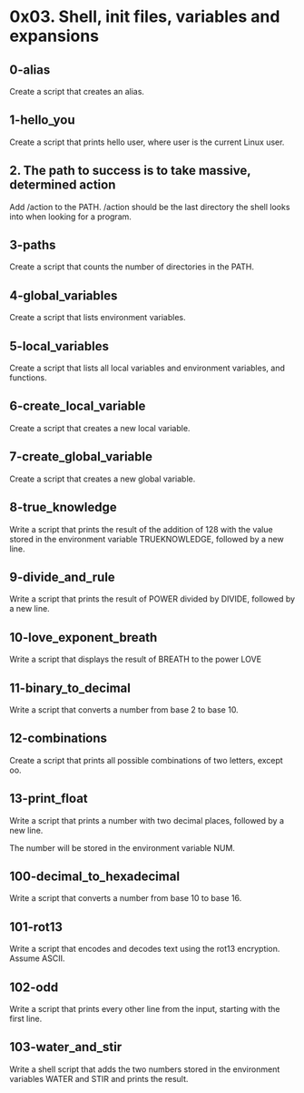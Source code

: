 # 0x03. Shell, init files, variables and expansions #

## 0-alias ##

Create a script that creates an alias.

## 1-hello_you ##

Create a script that prints hello user, where user is the current Linux user.

## 2. The path to success is to take massive, determined action ##

Add /action to the PATH. /action should be the last directory the shell looks into when looking for a program.

## 3-paths ##

Create a script that counts the number of directories in the PATH.

## 4-global_variables ##

Create a script that lists environment variables.

## 5-local_variables ##

Create a script that lists all local variables and environment variables, and functions.

## 6-create_local_variable ##

Create a script that creates a new local variable.

## 7-create_global_variable ##

Create a script that creates a new global variable.

## 8-true_knowledge ##

Write a script that prints the result of the addition of 128 with the value stored in the environment variable TRUEKNOWLEDGE, followed by a new line.

## 9-divide_and_rule ##

Write a script that prints the result of POWER divided by DIVIDE, followed by a new line.

## 10-love_exponent_breath ##

Write a script that displays the result of BREATH to the power LOVE

## 11-binary_to_decimal ##

Write a script that converts a number from base 2 to base 10.

## 12-combinations ##

Create a script that prints all possible combinations of two letters, except oo.

## 13-print_float ##

Write a script that prints a number with two decimal places, followed by a new line.

The number will be stored in the environment variable NUM.

## 100-decimal_to_hexadecimal ##

Write a script that converts a number from base 10 to base 16.

## 101-rot13 ##

Write a script that encodes and decodes text using the rot13 encryption. Assume ASCII.

## 102-odd ##

Write a script that prints every other line from the input, starting with the first line.

## 103-water_and_stir ##

Write a shell script that adds the two numbers stored in the environment variables WATER and STIR and prints the result.
